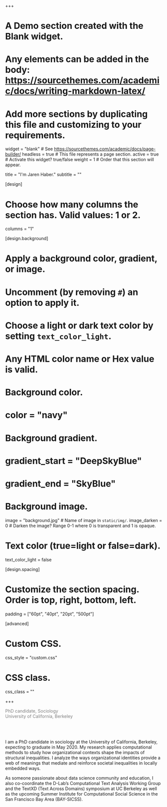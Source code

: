 +++
# A Demo section created with the Blank widget.
# Any elements can be added in the body: https://sourcethemes.com/academic/docs/writing-markdown-latex/
# Add more sections by duplicating this file and customizing to your requirements.

widget = "blank"  # See https://sourcethemes.com/academic/docs/page-builder/
headless = true  # This file represents a page section.
active = true  # Activate this widget? true/false
weight = 1  # Order that this section will appear.

title = "I'm Jaren Haber."
subtitle = ""

[design]
  # Choose how many columns the section has. Valid values: 1 or 2.
  columns = "1"

[design.background]
  # Apply a background color, gradient, or image.
  #   Uncomment (by removing `#`) an option to apply it.
  #   Choose a light or dark text color by setting `text_color_light`.
  #   Any HTML color name or Hex value is valid.

  # Background color.
  # color = "navy"

  # Background gradient.
  # gradient_start = "DeepSkyBlue"
  # gradient_end = "SkyBlue"

  # Background image.
  image = "background.jpg"  # Name of image in `static/img/`.
  image_darken = 0  # Darken the image? Range 0-1 where 0 is transparent and 1 is opaque.

  # Text color (true=light or false=dark).
  text_color_light = false

[design.spacing]
  # Customize the section spacing. Order is top, right, bottom, left.
  padding = ["60pt", "40pt", "20pt", "500pt"]

[advanced]
 # Custom CSS.
 css_style = "custom.css"

 # CSS class.
 css_class = ""
 
+++


<span style="color:gray"> PhD candidate, Sociology</span> <br>
 <span style="color:gray"> University of California, Berkeley</span>
<br><br>
<br><br>

I am a PhD candidate in sociology at the University of California, Berkeley, expecting to graduate in May 2020. My research applies computational methods to study how organizational contexts shape the impacts of structural inequalities. I analyze the ways organizational identities provide a web of meanings that mediate and reinforce societal inequalities in locally embedded ways.

As someone passionate about data science community and education, I also co-coordinate the D-Lab’s Computational Text Analysis Working Group and the TextXD (Text Across Domains) symposium at UC Berkeley as well as the upcoming Summer Institute for Computational Social Science in the San Francisco Bay Area (BAY-SICSS).
<br><br>
<br><br>
